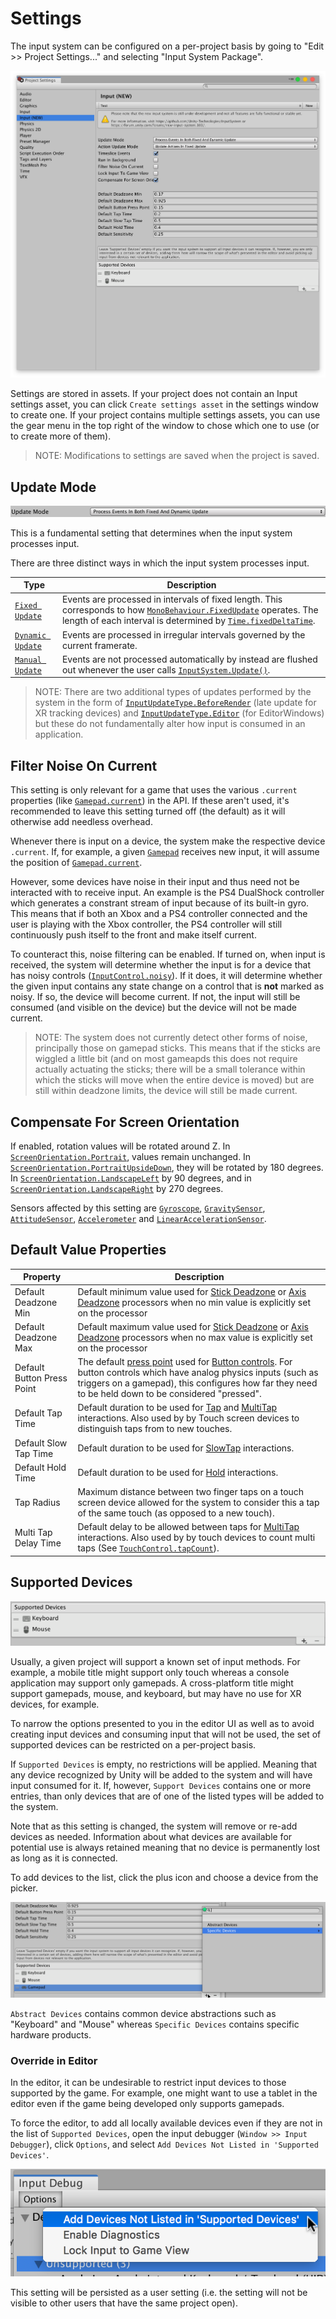 # Settings

The input system can be configured on a per-project basis by going to "Edit >> Project Settings..." and selecting "Input System Package".

![Input Settings](Images/InputSettings.png)

Settings are stored in assets. If your project does not contain an Input settings asset, you can click `Create settings asset` in the settings window to create one. If your project contains multiple settings assets, you can use the gear menu in the top right of the window to chose which one to use (or to create more of them).

>NOTE: Modifications to settings are saved when the project is saved.

## Update Mode

![Update Mode](Images/UpdateMode.png)

This is a fundamental setting that determines when the input system processes input.

There are three distinct ways in which the input system processes input.

|Type|Description|
|----|-----------|
|[`Fixed Update`](../api/UnityEngine.InputSystem.InputSettings.UpdateMode.html)|Events are processed in intervals of fixed length. This corresponds to how [`MonoBehaviour.FixedUpdate`](https://docs.unity3d.com/ScriptReference/MonoBehaviour.FixedUpdate.html) operates. The length of each interval is determined by [`Time.fixedDeltaTime`](https://docs.unity3d.com/ScriptReference/Time-fixedDeltaTime.html).|
|[`Dynamic Update`](../api/UnityEngine.InputSystem.InputSettings.UpdateMode.html)|Events are processed in irregular intervals governed by the current framerate.|
|[`Manual Update`](../api/UnityEngine.InputSystem.InputSettings.UpdateMode.html)|Events are not processed automatically by instead are flushed out whenever the user calls [`InputSystem.Update()`](../api/UnityEngine.InputSystem.InputSystem.html#UnityEngine_InputSystem_InputSystem_Update).|

>NOTE: There are two additional types of updates performed by the system in the form of [`InputUpdateType.BeforeRender`](../api/UnityEngine.InputSystem.LowLevel.InputUpdateType.html) (late update for XR tracking devices) and [`InputUpdateType.Editor`](../api/UnityEngine.InputSystem.LowLevel.InputUpdateType.html) (for EditorWindows) but these do not fundamentally alter how input is consumed in an application.

## Filter Noise On Current

[//]: # (REVIEW: should this be enabled by default)

This setting is only relevant for a game that uses the various `.current` properties (like [`Gamepad.current`](../api/UnityEngine.InputSystem.Gamepad.html#UnityEngine_InputSystem_Gamepad_current)) in the API. If these aren't used, it's recommended to leave this setting turned off (the default) as it will otherwise add needless overhead.

Whenever there is input on a device, the system make the respective device `.current`. If, for example, a given [`Gamepad`](../api/UnityEngine.InputSystem.Gamepad.html) receives new input, it will assume the position of [`Gamepad.current`](../api/UnityEngine.InputSystem.Gamepad.html#UnityEngine_InputSystem_Gamepad_current).

However, some devices have noise in their input and thus need not be interacted with to receive input. An example is the PS4 DualShock controller which generates a constrant stream of input because of its built-in gyro. This means that if both an Xbox and a PS4 controller connected and the user is playing with the Xbox controller, the PS4 controller will still continuously push itself to the front and make itself current.

To counteract this, noise filtering can be enabled. If turned on, when input is received, the system will determine whether the input is for a device that has noisy controls ([`InputControl.noisy`](../api/UnityEngine.InputSystem.InputControl.html#UnityEngine_InputSystem_InputControl_noisy)). If it does, it will determine whether the given input contains any state change on a control that is __not__ marked as noisy. If so, the device will become current. If not, the input will still be consumed (and visible on the device) but the device will not be made current.

>NOTE: The system does not currently detect other forms of noise, principally those on gamepad sticks. This means that if the sticks are wiggled a little bit (and on most gameapds this does not require actually actuating the sticks; there will be a small tolerance within which the sticks will move when the entire device is moved) but are still within deadzone limits, the device will still be made current.

## Compensate For Screen Orientation

If enabled, rotation values will be rotated around Z. In [`ScreenOrientation.Portrait`](https://docs.unity3d.com/ScriptReference/ScreenOrientation.html), values remain unchanged. In [`ScreenOrientation.PortraitUpsideDown`](https://docs.unity3d.com/ScriptReference/ScreenOrientation.html), they will be rotated by 180 degrees. In [`ScreenOrientation.LandscapeLeft`](https://docs.unity3d.com/ScriptReference/ScreenOrientation.html) by 90 degrees, and in [`ScreenOrientation.LandscapeRight`](https://docs.unity3d.com/ScriptReference/ScreenOrientation.html) by 270 degrees.

Sensors affected by this setting are [`Gyroscope`](../api/UnityEngine.InputSystem.Gyroscope.html), [`GravitySensor`](../api/UnityEngine.InputSystem.GravitySensor.html), [`AttitudeSensor`](../api/UnityEngine.InputSystem.AttitudeSensor.html), [`Accelerometer`](../api/UnityEngine.InputSystem.Accelerometer.html) and [`LinearAccelerationSensor`](../api/UnityEngine.InputSystem.LinearAccelerationSensor.html).


## Default Value Properties

|Property|Description|
|----|-----------|
|Default Deadzone Min|Default minimum value used for [Stick Deadzone](Processors.md#stick-deadzone) or [Axis Deadzone](Processors.md#axis-deadzone) processors when no min value is explicitly set on the processor|
|Default Deadzone Max|Default maximum value used for [Stick Deadzone](Processors.md#stick-deadzone) or [Axis Deadzone](Processors.md#axis-deadzone) processors when no max value is explicitly set on the processor|
|Default Button Press Point|The default [press point](../api/UnityEngine.InputSystem.Controls.ButtonControl.html#UnityEngine_InputSystem_Controls_ButtonControl_pressPointOrDefault) used for [Button controls](../api/UnityEngine.InputSystem.Controls.ButtonControl.html). For button controls which have analog physics inputs (such as triggers on a gamepad), this configures how far they need to be held down to be considered "pressed".|
|Default Tap Time|Default duration to be used for [Tap](Interactions.md#tap) and [MultiTap](Interactions.md#multitap) interactions. Also used by by Touch screen devices to distinguish taps from to new touches.|
|Default Slow Tap Time|Default duration to be used for [SlowTap](Interactions.md#tap) interactions.|
|Default Hold Time|Default duration to be used for [Hold](Interactions.md#hold) interactions.|
|Tap Radius|Maximum distance between two finger taps on a touch screen device allowed for the system to consider this a tap of the same touch (as opposed to a new touch).|
|Multi Tap Delay Time|Default delay to be allowed between taps for [MultiTap](Interactions.md#multitap) interactions. Also used by by touch devices to count multi taps (See [`TouchControl.tapCount`](../api/UnityEngine.InputSystem.Controls.TouchControl.html#UnityEngine_InputSystem_Controls_TouchControl_tapCount)).|

## Supported Devices

![Supported Devices](Images/SupportedDevices.png)

Usually, a given project will support a known set of input methods. For example, a mobile title might support only touch whereas a console application may support only gamepads. A cross-platform title might support gamepads, mouse, and keyboard, but may have no use for XR devices, for example.

To narrow the options presented to you in the editor UI as well as to avoid creating input devices and consuming input that will not be used, the set of supported devices can be restricted on a per-project basis.

If `Supported Devices` is empty, no restrictions will be applied. Meaning that any device recognized by Unity will be added to the system and will have input consumed for it. If, however, `Support Devices` contains one or more entries, than only devices that are of one of the listed types will be added to the system.

Note that as this setting is changed, the system will remove or re-add devices as needed. Information about what devices are available for potential use is always retained meaning that no device is permanently lost as long as it is connected.

To add devices to the list, click the plus icon and choose a device from the picker.

![Add Supported Device](Images/AddSupportedDevice.png)

`Abstract Devices` contains common device abstractions such as "Keyboard" and "Mouse" whereas `Specific Devices` contains specific hardware products.

### Override in Editor

In the editor, it can be undesirable to restrict input devices to those supported by the game. For example, one might want to use a tablet in the editor even if the game being developed only supports gamepads.

To force the editor, to add all locally available devices even if they are not in the list of `Supported Devices`, open the input debugger (`Window >> Input Debugger`), click `Options`, and select `Add Devices Not Listed in 'Supported Devices'`.

![Add Devices Not Listed In Supported Devices](Images/AddDevicesNotListedInSupportedDevices.png)

This setting will be persisted as a user setting (i.e. the setting will not be visible to other users that have the same project open).
